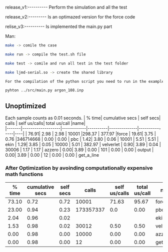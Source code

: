 release_v1:----------
Perform the simulation and all the test 

release_v2:---------
Is an optimazed version for the force code 

relise_v3:----------
Is implemented the main.py part 


Man:
```bash
make -> comile the case 

make run -> compile the test.sh file 

make test -> comile and run all test in the test folder

make ljmd-serial.so -> create the shared library 

For the compilation of the python script you need to run in the examples folder the follow line:

pyhton ../src/main.py argon_108.inp 


```



## Unoptimized
Each sample counts as 0.01 seconds.
| % time|   cumulative secs |   self secs| calls    | self us/calls| total us/call |name|           
|-------|-------------------|------------|----------|--------------|---------------|----|
|  76.91|      2.98   	 	| 2.98  	 |  10001   |298.37  	   | 377.97  	   |force
|  19.61|      3.75    		| 0.76 		 |346714668 |    0.00	   |     0.00  	   |  pbc
|   1.42|      3.80    		| 0.06 		 |   10001  |   5.51 	   |    5.51  	   | ekin
|   1.29|      3.85    		| 0.05 		 |   10000  |   5.01 	   |  382.97 	   | velverlet
|   0.90|      3.89    		| 0.04 		 |   30006  |   1.17 	   |    1.17 	   | azzero
|   0.00|      3.89    		| 0.00 		 |     101  |   0.00 	   |    0.00       | output
|   0.00|      3.89    		| 0.00 		 |      12  |   0.00 	   |    0.00       | get_a_line

### After Optimization by avoinding computationally expensive math functions

| % time|   cumulative secs |   self secs| calls    | self us/calls| total us/call |name|           
|-------|-------------------|------------|----------|--------------|---------------|----|
| 73.10 |    0.72     	 	| 0.72  	 |    10001 |71.63	       |95.67  	       |force
| 23.00 |    0.94      		| 0.23 		 | 173357337|  0.0	       |  0.00   	   |  pbc
|  2.04 |    0.96      		| 0.02 		 |          |     	       |           	   | ekin
|  1.53 |    0.98      		| 0.02 		 |    30012 | 0.50	       | 0.50  	       | velverlet
|  0.00 |    0.98      		| 0.00 		 |    10000 | 0.00	       | 0.00  	       | azzero
|  0.00 |    0.98      		| 0.00 		 |       12 | 0.00	       | 0.00          | get_a_line



